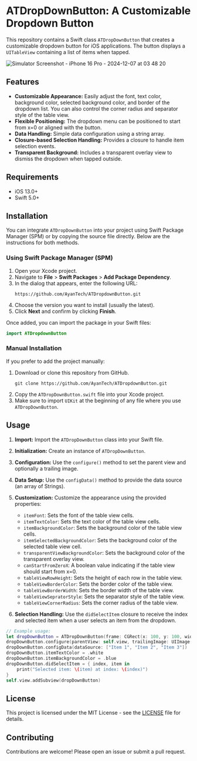 # ATDropDownButton: A Customizable Dropdown Button

This repository contains a Swift class `ATDropDownButton` that creates a customizable dropdown button for iOS applications.  The button displays a `UITableView` containing a list of items when tapped.

![Simulator Screenshot - iPhone 16 Pro - 2024-12-07 at 03 48 20](https://github.com/user-attachments/assets/953b1606-0a9b-47b9-abe2-85f9d6949448)

## Features

* **Customizable Appearance:**  Easily adjust the font, text color, background color, selected background color, and border of the dropdown list.  You can also control the corner radius and separator style of the table view.
* **Flexible Positioning:** The dropdown menu can be positioned to start from x=0 or aligned with the button.
* **Data Handling:**  Simple data configuration using a string array.
* **Closure-based Selection Handling:** Provides a closure to handle item selection events.
* **Transparent Background:** Includes a transparent overlay view to dismiss the dropdown when tapped outside.

## Requirements
* iOS 13.0+
* Swift 5.0+

## Installation

You can integrate `ATDropDownButton` into your project using Swift Package Manager (SPM) or by copying the source file directly. Below are the instructions for both methods.

### Using Swift Package Manager (SPM)

1. Open your Xcode project.
2. Navigate to **File** > **Swift Packages** > **Add Package Dependency**.
3. In the dialog that appears, enter the following URL:
   ```
   https://github.com/AyanTech/ATDropdownButton.git
   ```
4. Choose the version you want to install (usually the latest).
5. Click **Next** and confirm by clicking **Finish**.

Once added, you can import the package in your Swift files:

```swift
import ATDropdownButton
```

### Manual Installation

If you prefer to add the project manually:

1. Download or clone this repository from GitHub.
   ```
   git clone https://github.com/AyanTech/ATDropdownButton.git
   ```
2. Copy the `ATDropDownButton.swift` file into your Xcode project.
3. Make sure to import `UIKit` at the beginning of any file where you use `ATDropDownButton`.

## Usage

1. **Import:** Import the `ATDropDownButton` class into your Swift file.

2. **Initialization:** Create an instance of `ATDropDownButton`.

3. **Configuration:** Use the `configure()` method to set the parent view and optionally a trailing image.

4. **Data Setup:** Use the `configData()` method to provide the data source (an array of Strings).

5. **Customization:** Customize the appearance using the provided properties:

   * `itemFont`: Sets the font of the table view cells.
   * `itemTextColor`: Sets the text color of the table view cells.
   * `itemBackgroundColor`: Sets the background color of the table view cells.
   * `itemSelectedBackgroundColor`: Sets the background color of the selected table view cell.
   * `transparentViewBackgroundColor`: Sets the background color of the transparent overlay view.
   * `canStartFromZeroX`: A boolean value indicating if the table view should start from x=0.
   * `tableViewRowHeight`: Sets the height of each row in the table view.
   * `tableViewBorderColor`: Sets the border color of the table view.
   * `tableViewBorderWidth`: Sets the border width of the table view.
   * `tableViewSepratorStyle`: Sets the separator style of the table view.
   * `tableViewCornerRadius`: Sets the corner radius of the table view.

6. **Selection Handling:** Use the `didSelectItem` closure to receive the index and selected item when a user selects an item from the dropdown.

```swift
// Example usage:
let dropDownButton = ATDropDownButton(frame: CGRect(x: 100, y: 100, width: 150, height: 40))
dropDownButton.configure(parentView: self.view, trailingImage: UIImage(systemName: "chevron.down"))
dropDownButton.configData(dataSource: ["Item 1", "Item 2", "Item 3"])
dropDownButton.itemTextColor = .white
dropDownButton.itemBackgroundColor = .blue
dropDownButton.didSelectItem = { index, item in
    print("Selected item: \(item) at index: \(index)")
}
self.view.addSubview(dropDownButton)
```

## License

This project is licensed under the MIT License - see the [LICENSE](#) file for details.


## Contributing

Contributions are welcome! Please open an issue or submit a pull request.
